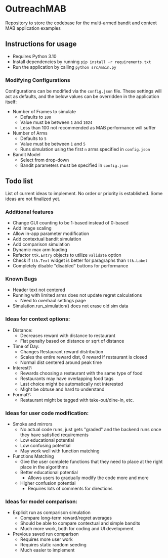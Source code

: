 # OutreachMAB

Repository to store the codebase for the multi-armed bandit and context MAB application examples

## Instructions for usage

- Requires Python 3.10
- Install dependencies by running `pip install -r requirements.txt`
- Run the application by calling `python src/main.py`

### Modifying Configurations

Configurations can be modified via the `config.json` file. These settings will act as defaults, and the below values
can be overridden in the application itself:

- Number of Frames to simulate
    - Defaults to `100`
    - Value must be between `1` and `1024`
    - Less than 100 not recommended as MAB performance will suffer
- Number of Arms
    - Defaults to `5`
    - Value must be between `1` and `5`
    - Runs simulation using the first `n` arms specified in `config.json`
- Bandit Model
    - Select from drop-down
    - Bandit parameters must be specified in `config.json`

## Todo list

List of current ideas to implement. No order or priority is established.
Some ideas are not finalized yet.

### Additional features
- Change GUI counting to be 1-based instead of 0-based
- Add image scaling
- Allow in-app parameter modification
- Add contextual bandit simulation
- Add comparison simulation
- Dynamic max arm loading
- Refactor `ttk.Entry` objects to utilize `validate` option
- Check if `ttk.Text` widget is better for paragraphs than `ttk.Label`
- Completely disable "disabled" buttons for performance

### Known Bugs

- Header text not centered
- Running with limited arms does not update regret calculations
    - Need to overhaul settings page
- Simulation.run_simulation() does not erase old sim data

### Ideas for context options:

- Distance:
   - Decreases reward with distance to restaurant
   - Flat penalty based on distance or sqrt of distance
- Time of Day:
   - Changes Restaurant reward distribution
   - Scales the entire reward dist, 0 reward if restaurant is closed
   - Normal dist centered around peak time
- Interest?:
   - Rewards choosing a restaurant with the same type of food
   - Restaurants may have overlapping food tags
   - Last choice might be automatically not interested
   - Might be obtuse and hard to understand
 - Format?:
   - Restaurant might be tagged with take-out/dine-in, etc.

### Ideas for user code modification:
 - Smoke and mirrors
   - No actual code runs, just gets "graded" and the backend runs once they have satisfied requirements
   - Low educational potential
   - Low confusing potential
   - May work well with function matching
 - Functions Matching
   - Give the user complete functions that they need to place at the right place in the algorithms
   - Better educational potential
     - Allows users to gradually modify the code more and more
   - Higher confusion potential
     - Requires lots of comments for directions

### Ideas for model comparison:
 - Explicit run as comparison simulation
   - Compare long-term reward/regret averages
   - Should be able to compare contextual and simple bandits
   - Much more work, both for coding and UI development
 - Previous saved run comparison
   - Requires more user work
   - Requires static random seeding
   - Much easier to implement
